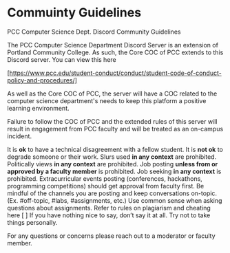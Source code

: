 # Commuinty Guidelines


 PCC Computer Science Dept. Discord Community Guidelines


The PCC Computer Science Department Discord Server is an extension of Portland Community College. As such, the Core COC of PCC extends to this Discord server. You can view this here 

[https://www.pcc.edu/student-conduct/conduct/student-code-of-conduct-policy-and-procedures/]

As well as the Core COC of PCC, the server will have a COC related to the computer science department's needs to keep this platform a positive learning environment. 

Failure to follow the COC of PCC and the extended rules of this server will result in engagement from PCC faculty and will be treated as an on-campus incident. 

It is **ok** to have a technical disagreement with a fellow student. It is **not ok** to degrade someone or their work. 
Slurs used **in any context** are prohibited.
Politically views **in any context** are prohibited.
Job posting **unless from or approved by a faculty member** is prohibited.
Job seeking **in any context** is prohibited.
Extracurricular events posting (conferences, hackathons, programming competitions) should get approval from faculty first.
Be mindful of the channels you are posting and keep conversations on-topic. (Ex. #off-topic, #labs, #assignments, etc.)
Use common sense when asking questions about assignments. Refer to rules on plagiarism and cheating here [    ]
If you have nothing nice to say, don’t say it at all.
Try not to take things personally.

For any questions or concerns please reach out to a moderator or faculty member. 
